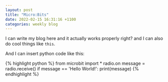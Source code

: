 ```yaml
---
layout: post
title: "Micro:Bits"
date: 2022-02-15 16:31:16 +1100
categories: weekly blog
---
```


I can write my blog here and it actually works properly right? and I can also do cool things like `this`.

And I can insert python code like this:

{% highlight python %}
from microbit import *
radio.on
message = radio.receive()
if message == 'Hello World!':
    print(message)
{% endhighlight %}